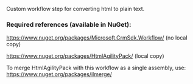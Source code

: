 Custom workflow step for converting html to plain text.

### Required references (available in NuGet): 

https://www.nuget.org/packages/Microsoft.CrmSdk.Workflow/ (no local copy)

https://www.nuget.org/packages/HtmlAgilityPack/ (local copy)

To merge HtmlAgilityPack with this workflow as a single assembly, use: https://www.nuget.org/packages/ilmerge/

